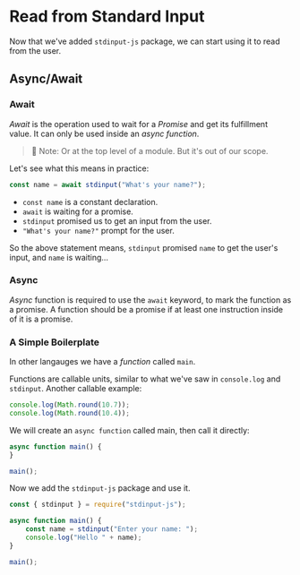 # Read from Standard Input

Now that we've added `stdinput-js` package, we can start using it to read from the user.

## Async/Await

### Await

_Await_ is the operation used to wait for a _Promise_ and get its fulfillment value. It can only be used inside an _async function_.

> 📝 Note: Or at the top level of a module. But it's out of our scope.

Let's see what this means in practice:

```js
const name = await stdinput("What's your name?");
```

- `const name` is a constant declaration.
- `await` is waiting for a promise.
- `stdinput` promised us to get an input from the user.
- `"What's your name?"` prompt for the user.

So the above statement means, `stdinput` promised `name` to get the user's input, and `name` is waiting...

### Async

_Async_ function is required to use the `await` keyword, to mark the function as a promise. A function should be a promise if at least one instruction inside of it is a promise.

### A Simple Boilerplate

In other langauges we have a _function_ called `main`.

Functions are callable units, similar to what we've saw in `console.log` and `stdinput`. Another callable example:

```js
console.log(Math.round(10.7));
console.log(Math.round(10.4));
```

We will create an `async function` called main, then call it directly:

```js
async function main() {
}

main();
```

Now we add the `stdinput-js` package and use it.

```js hl=[1,3,4]
const { stdinput } = require("stdinput-js");

async function main() {
    const name = stdinput("Enter your name: ");
    console.log("Hello " + name);
}

main();
```
